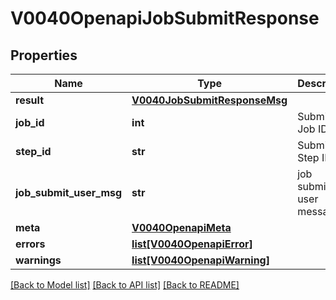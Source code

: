 # V0040OpenapiJobSubmitResponse

## Properties
Name | Type | Description | Notes
------------ | ------------- | ------------- | -------------
**result** | [**V0040JobSubmitResponseMsg**](V0040JobSubmitResponseMsg.md) |  | [optional] 
**job_id** | **int** | Submitted Job ID | [optional] 
**step_id** | **str** | Submitted Step ID | [optional] 
**job_submit_user_msg** | **str** | job submision user message | [optional] 
**meta** | [**V0040OpenapiMeta**](V0040OpenapiMeta.md) |  | [optional] 
**errors** | [**list[V0040OpenapiError]**](V0040OpenapiError.md) |  | [optional] 
**warnings** | [**list[V0040OpenapiWarning]**](V0040OpenapiWarning.md) |  | [optional] 

[[Back to Model list]](../README.md#documentation-for-models) [[Back to API list]](../README.md#documentation-for-api-endpoints) [[Back to README]](../README.md)


